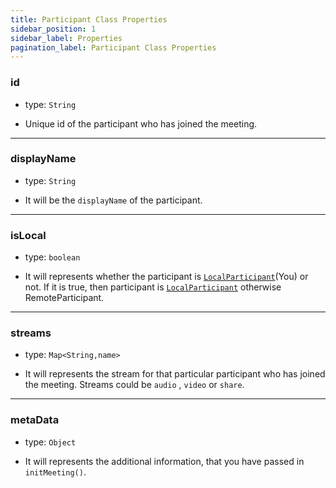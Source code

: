 ```yaml
---
title: Participant Class Properties
sidebar_position: 1
sidebar_label: Properties
pagination_label: Participant Class Properties
---
```


<div class="sdk-api-ref-only-h4">

### id

- type: `String`

- Unique id of the participant who has joined the meeting.

---

### displayName

- type: `String`

- It will be the `displayName` of the participant.

---

### isLocal

- type: `boolean`

- It will represents whether the participant is [`LocalParticipant`](../meeting-class/properties#localparticipant)(You) or not. If it is true, then participant is [`LocalParticipant`](../meeting-class/properties#localparticipant) otherwise RemoteParticipant.

---

### streams

- type: `Map<String,name>`

- It will represents the stream for that particular participant who has joined the meeting. Streams could be `audio` , `video` or `share`.

---

### metaData

- type: `Object`

- It will represents the additional information, that you have passed in `initMeeting()`.

</div>
